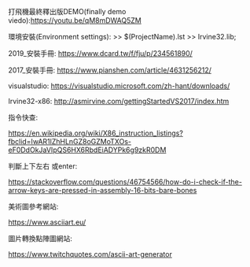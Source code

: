 打飛機最終釋出版DEMO(finally demo viedo):https://youtu.be/qM8mDWAQ5ZM

環境安裝(Environment settings): >> $(ProjectName).lst >> Irvine32.lib;

2019_安裝手冊:    https://www.dcard.tw/f/fju/p/234561890/

2017_安裝手冊:    https://www.pianshen.com/article/4631256212/

visualstudio:    https://visualstudio.microsoft.com/zh-hant/downloads/

Irvine32-x86:    http://asmirvine.com/gettingStartedVS2017/index.htm

指令快查:

https://en.wikipedia.org/wiki/X86_instruction_listings?fbclid=IwAR1lZhHLnGZ8oGZMoTXOs-eF0DdOkJaVIpQS6HX6RbdEiADYPk6g9zkR0DM

判斷上下左右 或enter:

https://stackoverflow.com/questions/46754566/how-do-i-check-if-the-arrow-keys-are-pressed-in-assembly-16-bits-bare-bones

美術圖參考網站:

https://www.asciiart.eu/

圖片轉換點陣圖網站:

https://www.twitchquotes.com/ascii-art-generator
